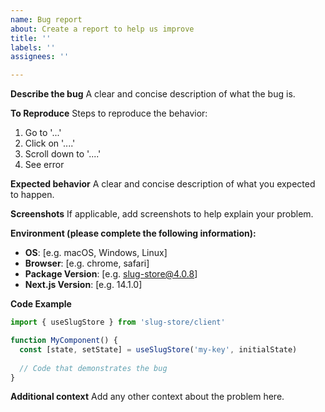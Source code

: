```yaml
---
name: Bug report
about: Create a report to help us improve
title: ''
labels: ''
assignees: ''

---
```


**Describe the bug**
A clear and concise description of what the bug is.

**To Reproduce**
Steps to reproduce the behavior:
1. Go to '...'
2. Click on '....'
3. Scroll down to '....'
4. See error

**Expected behavior**
A clear and concise description of what you expected to happen.

**Screenshots**
If applicable, add screenshots to help explain your problem.

**Environment (please complete the following information):**
- **OS**: [e.g. macOS, Windows, Linux]
- **Browser**: [e.g. chrome, safari]
- **Package Version**: [e.g. slug-store@4.0.8]
- **Next.js Version**: [e.g. 14.1.0]

**Code Example**
```javascript
import { useSlugStore } from 'slug-store/client'

function MyComponent() {
  const [state, setState] = useSlugStore('my-key', initialState)
  
  // Code that demonstrates the bug
}
```

**Additional context**
Add any other context about the problem here. 